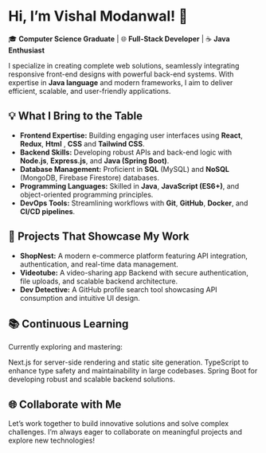 # Hi, I’m Vishal Modanwal! 👋  

🎓 **Computer Science Graduate** | 🌐 **Full-Stack Developer** | ☕ **Java Enthusiast**  

I specialize in creating complete web solutions, seamlessly integrating responsive front-end designs with powerful back-end systems. With expertise in **Java language** and modern frameworks, I aim to deliver efficient, scalable, and user-friendly applications.  

## 💡 What I Bring to the Table  
- **Frontend Expertise:** Building engaging user interfaces using **React**, **Redux**,  **Html** , **CSS** and **Tailwind CSS**.  
- **Backend Skills:** Developing robust APIs and back-end logic with **Node.js**, **Express.js**, and **Java (Spring Boot)**.  
- **Database Management:** Proficient in **SQL** (MySQL) and **NoSQL** (MongoDB, Firebase Firestore) databases.  
- **Programming Languages:** Skilled in **Java**, **JavaScript (ES6+)**, and object-oriented programming principles.  
- **DevOps Tools:** Streamlining workflows with **Git**, **GitHub**, **Docker**, and **CI/CD pipelines**.  

## 🌟 Projects That Showcase My Work  
- **ShopNest:** A modern e-commerce platform featuring API integration, authentication, and real-time data management.  
- **Videotube:** A  video-sharing app Backend with secure authentication, file uploads, and scalable backend architecture.  
- **Dev Detective:** A GitHub profile search tool showcasing API consumption and intuitive UI design.  

## 📚 Continuous Learning  
Currently exploring and mastering:

Next.js for server-side rendering and static site generation.
TypeScript to enhance type safety and maintainability in large codebases.
Spring Boot for developing robust and scalable backend solutions.

## 🌐 Collaborate with Me  
Let’s work together to build innovative solutions and solve complex challenges. I’m always eager to collaborate on meaningful projects and explore new technologies!  
